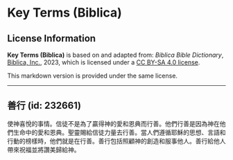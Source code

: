 # Key Terms (Biblica)

## License Information

**Key Terms (Biblica)** is based on and adapted from: _Biblica Bible Dictionary_, [Biblica, Inc.](https://www.biblica.com/), 2023, which is licensed under a [CC BY-SA 4.0 license](https://creativecommons.org/licenses/by-sa/4.0/legalcode.en).

This markdown version is provided under the same license.



--------------------------------

## 善行 (id: 232661)

使神喜悅的事情。信徒不是為了贏得神的愛和恩典而行善。他們行善是因為神在他們生命中的愛和恩典。聖靈賜給信徒力量去行善。當人們遵循耶穌的思想、言語和行動的榜樣時，他們就是在行善。善行包括照顧神的創造和服事他人。善行給他人帶來祝福並將讚美歸給神。


